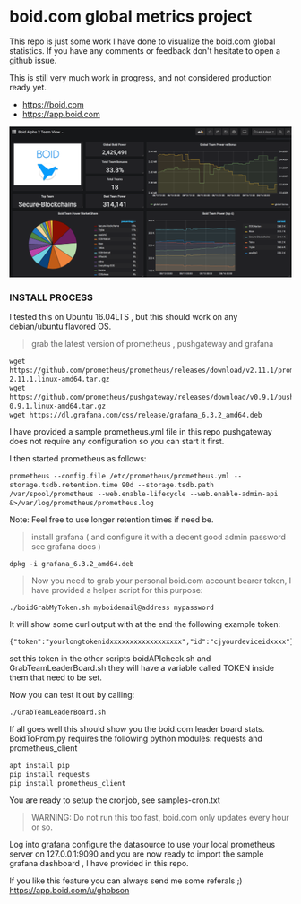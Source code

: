 # boid.com global metrics project

<p>
This repo is just some work I have done to visualize the boid.com global statistics.
If you have any comments or feedback don't hesitate to open a github issue.

This is still very much work in progress, and not considered production ready yet.

 * https://boid.com
 * https://app.boid.com
</p>

<p style="text-align:center;"><img src="https://raw.githubusercontent.com/ghobson2013/boidmetrics/master/boid.com.grafana.png"></p>

### INSTALL PROCESS
I tested this on Ubuntu 16.04LTS , but this should work on any debian/ubuntu flavored OS.
> grab the latest version of prometheus , pushgateway and grafana

```shell
wget https://github.com/prometheus/prometheus/releases/download/v2.11.1/prometheus-2.11.1.linux-amd64.tar.gz
wget https://github.com/prometheus/pushgateway/releases/download/v0.9.1/pushgateway-0.9.1.linux-amd64.tar.gz
wget https://dl.grafana.com/oss/release/grafana_6.3.2_amd64.deb
```

I have provided a sample prometheus.yml file in this repo
pushgateway does not require any configuration so you can start it first.

I then started prometheus as follows:
```
prometheus --config.file /etc/prometheus/prometheus.yml --storage.tsdb.retention.time 90d --storage.tsdb.path /var/spool/prometheus --web.enable-lifecycle --web.enable-admin-api &>/var/log/prometheus/prometheus.log
```
Note: Feel free to use longer retention times if need be.

> install grafana ( and configure it with a decent good admin password see grafana docs )
```
dpkg -i grafana_6.3.2_amd64.deb 
```

> Now you need to grab your personal boid.com account bearer token, I have provided a helper script for this purpose:
```
./boidGrabMyToken.sh myboidemail@address mypassword
```
It will show some curl output with at the end the following example token:
```
{"token":"yourlongtokenidxxxxxxxxxxxxxxxxxx","id":"cjyourdeviceidxxxx"}
```

set this token in the other scripts boidAPIcheck.sh and GrabTeamLeaderBoard.sh 
they will have a variable called TOKEN inside them that need to be set.

Now you can test it out by calling:
```
./GrabTeamLeaderBoard.sh
```

If all goes well this should show you the boid.com leader board stats.
BoidToProm.py requires the following python modules: requests and prometheus_client
```
apt install pip
pip install requests
pip install prometheus_client
```

You are ready to setup the cronjob, see samples-cron.txt

> WARNING: Do not run this too fast, boid.com only updates every hour or so.

Log into grafana configure the datasource to use your local prometheus server on 127.0.0.1:9090
and you are now ready to import the sample grafana dashboard , I have provided in this repo.

If you like this feature you can always send me some referals ;) https://app.boid.com/u/ghobson

